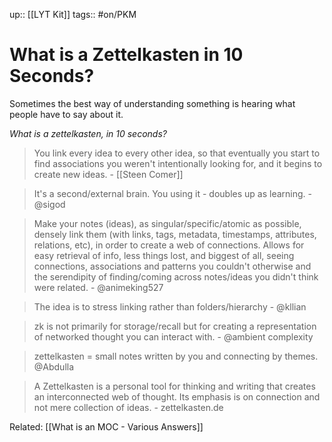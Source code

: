 up:: [[LYT Kit]]
tags:: #on/PKM 

# What is a Zettelkasten in 10 Seconds?
Sometimes the best way of understanding something is hearing what people have to say about it. 

*What is a zettelkasten, in 10 seconds?*

> You link every idea to every other idea, so that eventually you start to find associations you weren't intentionally looking for, and it begins to create new ideas. - [[Steen Comer]]

> It's a second/external brain. You using it - doubles up as learning. - @sigod

> Make your notes (ideas), as singular/specific/atomic as possible, densely link them (with links, tags, metadata, timestamps, attributes, relations, etc), in order to create a web of connections. Allows for easy retrieval of info, less things lost, and biggest of all, seeing connections, associations and patterns you couldn't otherwise and the serendipity of finding/coming across notes/ideas you didn't think were related. - @animeking527

> The idea is to stress linking rather than folders/hierarchy - @kllian
		
> zk is not primarily for storage/recall but for creating a representation of networked thought you can interact with. - @ambient complexity

> zettelkasten = small notes written by you and connecting by themes. @Abdulla

> A Zettelkasten is a personal tool for thinking and writing that creates an interconnected web of thought. Its emphasis is on connection and not mere collection of ideas. - zettelkasten.de

Related: [[What is an MOC - Various Answers]]